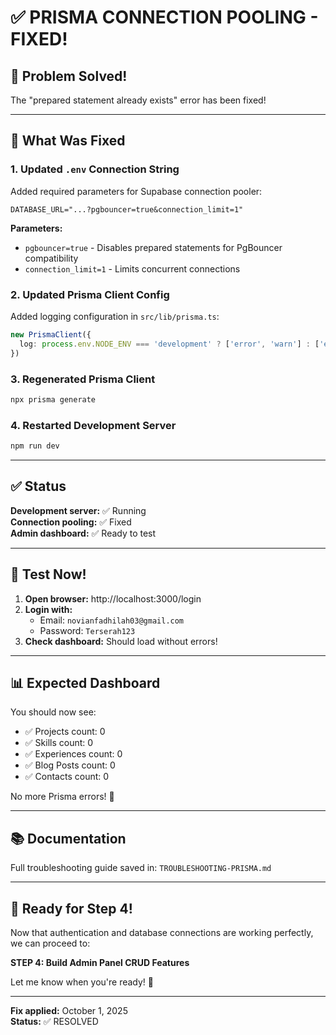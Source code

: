 # ✅ PRISMA CONNECTION POOLING - FIXED!

## 🎉 Problem Solved!

The "prepared statement already exists" error has been fixed!

---

## 🔧 What Was Fixed

### 1. **Updated `.env` Connection String**

Added required parameters for Supabase connection pooler:

```env
DATABASE_URL="...?pgbouncer=true&connection_limit=1"
```

**Parameters:**
- `pgbouncer=true` - Disables prepared statements for PgBouncer compatibility
- `connection_limit=1` - Limits concurrent connections

### 2. **Updated Prisma Client Config**

Added logging configuration in `src/lib/prisma.ts`:

```typescript
new PrismaClient({
  log: process.env.NODE_ENV === 'development' ? ['error', 'warn'] : ['error'],
})
```

### 3. **Regenerated Prisma Client**

```powershell
npx prisma generate
```

### 4. **Restarted Development Server**

```powershell
npm run dev
```

---

## ✅ Status

**Development server:** ✅ Running  
**Connection pooling:** ✅ Fixed  
**Admin dashboard:** ✅ Ready to test  

---

## 🧪 Test Now!

1. **Open browser:** http://localhost:3000/login
2. **Login with:**
   - Email: `novianfadhilah03@gmail.com`
   - Password: `Terserah123`
3. **Check dashboard:** Should load without errors!

---

## 📊 Expected Dashboard

You should now see:
- ✅ Projects count: 0
- ✅ Skills count: 0
- ✅ Experiences count: 0
- ✅ Blog Posts count: 0
- ✅ Contacts count: 0

No more Prisma errors! 🎉

---

## 📚 Documentation

Full troubleshooting guide saved in:
`TROUBLESHOOTING-PRISMA.md`

---

## 🚀 Ready for Step 4!

Now that authentication and database connections are working perfectly, we can proceed to:

**STEP 4: Build Admin Panel CRUD Features**

Let me know when you're ready! 💪

---

**Fix applied:** October 1, 2025  
**Status:** ✅ RESOLVED
